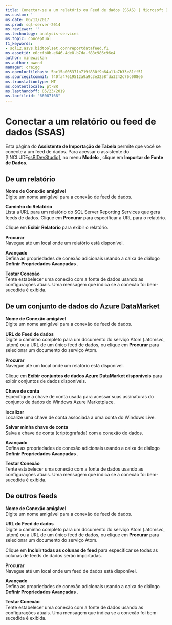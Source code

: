 ```yaml
---
title: Conectar-se a um relatório ou Feed de dados (SSAS) | Microsoft Docs
ms.custom: ''
ms.date: 06/13/2017
ms.prod: sql-server-2014
ms.reviewer: ''
ms.technology: analysis-services
ms.topic: conceptual
f1_keywords:
- sql12.asvs.bidtoolset.connreportdatafeed.f1
ms.assetid: e0ccfb0b-e646-4de8-b7da-f88c986c96e4
author: minewiskan
ms.author: owend
manager: craigg
ms.openlocfilehash: 5bc15a005371b719f880f9b64a11a7b33e81ff51
ms.sourcegitcommit: f40fa47619512a9a9c3e3258fda3242c76c008e6
ms.translationtype: MT
ms.contentlocale: pt-BR
ms.lasthandoff: 05/23/2019
ms.locfileid: "66087168"
---
```

# <a name="connect-to-a-report-or-data-feed-ssas"></a>Conectar a um relatório ou feed de dados (SSAS)
  Esta página do **Assistente de Importação de Tabela** permite que você se conecte a um feed de dados. Para acessar o assistente do [!INCLUDE[ssBIDevStudio](../includes/ssbidevstudio-md.md)], no menu **Modelo** , clique em **Importar de Fonte de Dados**.  
  
## <a name="from-a-report"></a>De um relatório  
 **Nome de Conexão amigável**  
 Digite um nome amigável para a conexão de feed de dados.  
  
 **Caminho do Relatório**  
 Lista a URL para um relatório do SQL Server Reporting Services que gera feeds de dados. Clique em **Procurar** para especificar a URL para o relatório.  
  
 Clique em **Exibir Relatório** para exibir o relatório.  
  
 **Procurar**  
 Navegue até um local onde um relatório está disponível.  
  
 **Avançado**  
 Defina as propriedades de conexão adicionais usando a caixa de diálogo **Definir Propriedades Avançadas** .  
  
 **Testar Conexão**  
 Tente estabelecer uma conexão com a fonte de dados usando as configurações atuais. Uma mensagem que indica se a conexão foi bem-sucedida é exibida.  
  
## <a name="from-an-azure-datamarket-dataset"></a>De um conjunto de dados do Azure DataMarket  
 **Nome de Conexão amigável**  
 Digite um nome amigável para a conexão de feed de dados.  
  
 **URL do Feed de dados**  
 Digite o caminho completo para um documento do serviço Atom (.atomsvc, .atom) ou a URL de um único feed de dados, ou clique em **Procurar** para selecionar um documento do serviço Atom.  
  
 **Procurar**  
 Navegue até um local onde um relatório está disponível.  
  
 Clique em **Exibir conjuntos de dados Azure DataMarket disponíveis** para exibir conjuntos de dados disponíveis.  
  
 **Chave de conta**  
 Especifique a chave de conta usada para acessar suas assinaturas do conjunto de dados do Windows Azure Marketplace.  
  
 **localizar**  
 Localize uma chave de conta associada a uma conta do Windows Live.  
  
 **Salvar minha chave de conta**  
 Salva a chave de conta (criptografada) com a conexão de dados.  
  
 **Avançado**  
 Defina as propriedades de conexão adicionais usando a caixa de diálogo **Definir Propriedades Avançadas** .  
  
 **Testar Conexão**  
 Tente estabelecer uma conexão com a fonte de dados usando as configurações atuais. Uma mensagem que indica se a conexão foi bem-sucedida é exibida.  
  
## <a name="from-other-feeds"></a>De outros feeds  
 **Nome de Conexão amigável**  
 Digite um nome amigável para a conexão de feed de dados.  
  
 **URL do Feed de dados**  
 Digite o caminho completo para um documento do serviço Atom (.atomsvc, .atom) ou a URL de um único feed de dados, ou clique em **Procurar** para selecionar um documento do serviço Atom.  
  
 Clique em **Incluir todas as colunas de feed** para especificar se todas as colunas de feeds de dados serão importadas.  
  
 **Procurar**  
 Navegue até um local onde um feed de dados está disponível.  
  
 **Avançado**  
 Defina as propriedades de conexão adicionais usando a caixa de diálogo **Definir Propriedades Avançadas** .  
  
 **Testar Conexão**  
 Tente estabelecer uma conexão com a fonte de dados usando as configurações atuais. Uma mensagem que indica se a conexão foi bem-sucedida é exibida.  
  
  
